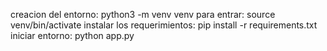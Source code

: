 creacion del entorno: python3 -m venv venv
para entrar: source venv/bin/activate
instalar los requerimientos: pip install -r requirements.txt
iniciar entorno: python app.py
